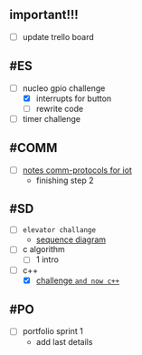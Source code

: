 ## important!!!

- [ ] update trello board

## #ES

- [ ] nucleo gpio challenge
	- [x] interrupts for button
	- [ ] rewrite code 
- [ ] timer challenge

## #COMM

- [ ] [notes comm-protocols for iot](<comm/notes comm-protocols for iot.md>)
	- finishing step 2

## #SD

- [ ] `elevator challange`
	- [sequence diagram](<SD/challenge_2_elevator/sequence diagram.md>)
- [ ] c algorithm
	- [ ] 1 intro
- [ ] c++
	- [x] [challenge `and now c++`](<SD/c++/andNowCpp_carRental.md>)

## #PO

- [ ] portfolio sprint 1
	- add last details
